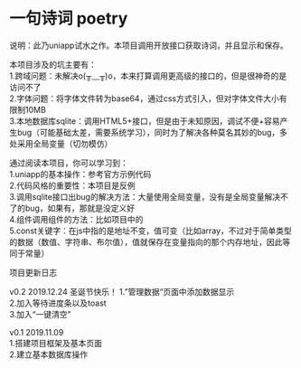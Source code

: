 # 一句诗词 poetry
说明：此乃uniapp试水之作。本项目调用开放接口获取诗词，并且显示和保存。  

本项目涉及的坑主要有：  
1.跨域问题：未解决o(╥﹏╥)o，本来打算调用更高级的接口的，但是很神奇的是访问不了  
2.字体问题：将字体文件转为base64，通过css方式引入，但对字体文件大小有限制10MB  
3.本地数据库sqlite：调用HTML5+接口，但是由于未知原因，调试不便+容易产生bug（可能基础太差，需要系统学习），同时为了解决各种莫名其妙的bug，多处采用全局变量（切勿模仿）  

通过阅读本项目，你可以学习到：  
1.uniapp的基本操作：参考官方示例代码  
2.代码风格的重要性：本项目是反例  
3.调用sqlite接口出bug的解决方法：大量使用全局变量，没有是全局变量解决不了的bug，如果有，那就是没定义好  
4.组件调用组件的方法：比如项目中的<sqliteDB ref="sqlite"></sqliteDB>  
5.const关键字：在js中指的是地址不变，值可变（比如array，不过对于简单类型的数据（数值、字符串、布尔值），值就保存在变量指向的那个内存地址，因此等同于常量）  

项目更新日志

v0.2  2019.12.24  圣诞节快乐！
1.”管理数据“页面中添加数据显示  
2.加入等待进度条以及toast  
3.加入“一键清空”  

v0.1  2019.11.09  
1.搭建项目框架及基本页面  
2.建立基本数据库操作  